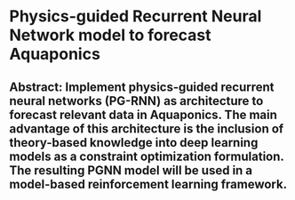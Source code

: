 # Physics-guided Recurrent Neural Network model to forecast Aquaponics

## Abstract: Implement physics-guided recurrent neural networks (PG-RNN) as architecture to forecast relevant data in Aquaponics. The main advantage of this architecture is the inclusion of theory-based knowledge into deep learning models as a constraint optimization formulation. The resulting PGNN model will be used in a model-based reinforcement learning framework. 
